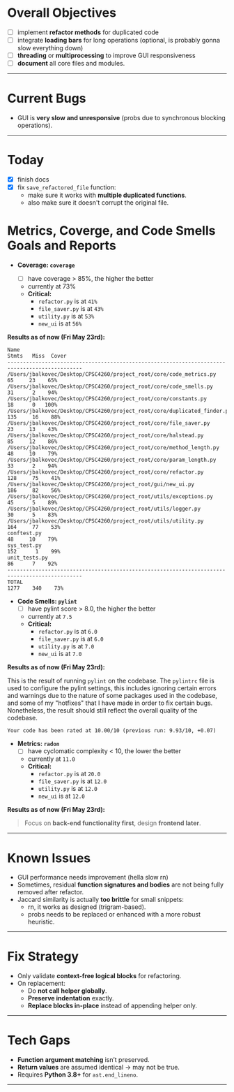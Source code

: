 # Overall Objectives

- [ ] implement **refactor methods** for duplicated code
- [ ] integrate **loading bars** for long operations (optional, is probably gonna slow everything down)
- [ ] **threading** or **multiprocessing** to improve GUI responsiveness
- [ ] **document** all core files and modules.

---

# Current Bugs

- GUI is **very slow and unresponsive** (probs due to synchronous blocking operations).

---

# Today

- [x] finish docs
- [x] fix `save_refactored_file` function:
  - make sure it works with **multiple duplicated functions**.
  - also make sure it doesn't corrupt the original file.

# Metrics, Coverge, and Code Smells Goals and Reports

- **Coverage: `coverage`**

  - [ ] have coverage > 85%, the higher the better
  - currently at 73%
  - **Critical:**
    - `refactor.py` is at `41%`
    - `file_saver.py` is at `43%`
    - `utility.py` is at `53%`
    - `new_ui` is at `56%`

**Results as of now (Fri May 23rd):**

```plaintext
Name                                                                       Stmts   Miss  Cover
----------------------------------------------------------------------------------------------
/Users/jbalkovec/Desktop/CPSC4260/project_root/core/code_metrics.py           65     23    65%
/Users/jbalkovec/Desktop/CPSC4260/project_root/core/code_smells.py            31      2    94%
/Users/jbalkovec/Desktop/CPSC4260/project_root/core/constants.py              18      0   100%
/Users/jbalkovec/Desktop/CPSC4260/project_root/core/duplicated_finder.py     135     16    88%
/Users/jbalkovec/Desktop/CPSC4260/project_root/core/file_saver.py             23     13    43%
/Users/jbalkovec/Desktop/CPSC4260/project_root/core/halstead.py               85     12    86%
/Users/jbalkovec/Desktop/CPSC4260/project_root/core/method_length.py          48     10    79%
/Users/jbalkovec/Desktop/CPSC4260/project_root/core/param_length.py           33      2    94%
/Users/jbalkovec/Desktop/CPSC4260/project_root/core/refactor.py              128     75    41%
/Users/jbalkovec/Desktop/CPSC4260/project_root/gui/new_ui.py                 186     82    56%
/Users/jbalkovec/Desktop/CPSC4260/project_root/utils/exceptions.py            45      5    89%
/Users/jbalkovec/Desktop/CPSC4260/project_root/utils/logger.py                30      5    83%
/Users/jbalkovec/Desktop/CPSC4260/project_root/utils/utility.py              164     77    53%
conftest.py                                                                   48     10    79%
sys_test.py                                                                  152      1    99%
unit_tests.py                                                                 86      7    92%
----------------------------------------------------------------------------------------------
TOTAL                                                                       1277    340    73%
```

- **Code Smells: `pylint`**
  - [ ] have pylint score > 8.0, the higher the better
  - currently at `7.5`
  - **Critical:**
    - `refactor.py` is at `6.0`
    - `file_saver.py` is at `6.0`
    - `utility.py` is at `7.0`
    - `new_ui` is at `7.0`

**Results as of now (Fri May 23rd):**

This is the result of running `pylint` on the codebase. The `pylintrc` file is used to configure the pylint settings, this includes ignoring certain errors and warnings due to the nature of some packages used in the codebase, and some of my "hotfixes" that I have made in order to fix certain bugs. Nonetheless, the result should still reflect the overall quality of the codebase.

```plaintext
Your code has been rated at 10.00/10 (previous run: 9.93/10, +0.07)
```

<!-- EDIT -->

- **Metrics: `radon`**
  - [ ] have cyclomatic complexity < 10, the lower the better
  - currently at `11.0`
  - **Critical:**
    - `refactor.py` is at `20.0`
    - `file_saver.py` is at `12.0`
    - `utility.py` is at `12.0`
    - `new_ui` is at `12.0`

**Results as of now (Fri May 23rd):**

> Focus on **back-end functionality first**, design **frontend later**.

---

# Known Issues

- GUI performance needs improvement (hella slow rn)
- Sometimes, residual **function signatures and bodies** are not being fully removed after refactor.
- Jaccard similarity is actually **too brittle** for small snippets:
  - rn, it works as designed (trigram-based).
  - probs needs to be replaced or enhanced with a more robust heuristic.

---

# Fix Strategy

- Only validate **context-free logical blocks** for refactoring.
- On replacement:
  - Do **not call helper globally**.
  - **Preserve indentation** exactly.
  - **Replace blocks in-place** instead of appending helper only.

---

# Tech Gaps

- **Function argument matching** isn’t preserved.
- **Return values** are assumed identical -> may not be true.
- Requires **Python 3.8+** for `ast.end_lineno`.

---
